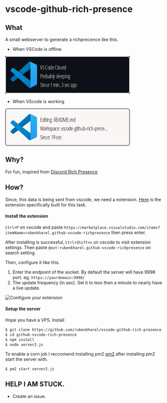 # vscode-github-rich-presence

## What

A small webserver to generate a richprecence like this. 

- When VSCode is offline


![dark theme when offline](https://raw.githubusercontent.com/rubenkharel/vscode-github-rich-presence/main/repoAsset/darkmode.jpeg)

- When VScode is working


![white theme when online](https://raw.githubusercontent.com/rubenkharel/vscode-github-rich-presence/main/repoAsset/whitemode.jpeg)


## Why?

For fun, inspired from [Discord Rich Presence](https://discord.com/rich-presence)


## How?

Since, this data is being sent from vscode, we need a extension. [Here](https://marketplace.visualstudio.com/items?itemName=rubenkharel.github-vscode-richpresence) is the extension specifically built for this task.

#### Install the extension

`Ctrl+P` on vscode and paste `https://marketplace.visualstudio.com/items?itemName=rubenkharel.github-vscode-richpresence` then press enter. 

After installing is successful, `Ctrl+Shift+x` on vscode to visit extension settings. Then paste `@ext:rubenkharel.github-vscode-richpresence` on search setting.


Then, configure it like this. 

1. Enter the endpoint of the socket. By default the server will have 9998 port. eg. `https://yourdomain:9998/`
2. The update frequency (in sec). Set it to less then a minute to nearly have a live update. 

![Configure your extension](https://i.imgur.com/YKuou1Y.png)


#### Setup the server

Hope you have a VPS. Install 
```
$ git clone https://github.com/rubenkharel/vscode-github-rich-presence
$ cd github-vscode-rich-presence
$ npm install
$ node server2.js
```

To enable a corn job I reccomend installing pm2 [pm2](https://www.npmjs.com/package/pm2) after installing pm2 start the server with.
```
$ pm2 start server2.js
```

## HELP I AM STUCK.

- Create an issue.
